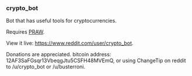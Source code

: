 ### crypto_bot
Bot that has useful tools for cryptocurrencies.

Requires <a href="https://praw.readthedocs.org">PRAW</a>.

View it live: https://www.reddit.com/user/crypto_bot.

Donations are appreciated. bitcoin address: 12AF3SaFGsqr13VbeqgJtu5CSFH48MVEmQ, or using ChangeTip on reddit to /u/crypto_bot or /u/busterroni.
